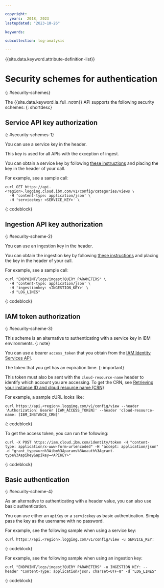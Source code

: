 ```yaml
---

copyright:
  years:  2018, 2023
lastupdated: "2023-10-26"

keywords:

subcollection: log-analysis

---
```


{{site.data.keyword.attribute-definition-list}}

# Security schemes for authentication
{: #security-schemes}

The {{site.data.keyword.la_full_notm}} API supports the following security schemes:
{: shortdesc}

## Service API key authorization
{: #security-schemes-1}

You can use a service key in the header.

This key is used for all APIs with the exception of ingest.

You can obtain a service key by following [these instructions](https://cloud.ibm.com/docs/log-analysis?topic=log-analysis-service_keys) and placing the key in the header of your call.

For example, see a sample call:

```
curl GET https://api.<region>.logging.cloud.ibm.com/v1/config/categories/views \
  -H 'content-type: application/json' \
  -H 'servicekey: <SERVICE_KEY>' \
```
{: codeblock}

## Ingestion API key authorization
{: #security-scheme-2}

You can use an ingestion key in the header.


You can obtain the ingestion key by following [these instructions](https://cloud.ibm.com/docs/log-analysis?topic=log-analysis-ingestion_key) and placing the key in the header of your call.

For example, see a sample call:

```
curl "ENDPOINT/logs/ingest?QUERY_PARAMETERS" \
  -H 'content-type: application/json' \
  -H 'ingestionkey: <INGESTION_KEY>' \
  -d "LOG_LINES"
```
{: codeblock}


## IAM token authorization
{: #security-scheme-3}

This scheme is an alternative to authenticating with a service key in IBM environments.
{: note}

You can use a bearer `access_token` that you obtain from the [IAM Identity Services API](https://cloud.ibm.com/docs/account?topic=account-iamtoken_from_apikey).

The token that you get has an expiration time.
{: important}

This token must also be sent with the `cloud-resource-name` header to identify which account you are accessing. To get the CRN, see [Retrieving your instance ID and cloud resource name (CRN)](https://cloud.ibm.com/docs/key-protect?topic=key-protect-retrieve-instance-ID)

For example, a sample cURL looks like:

```text
curl https://api.<region>.logging.com/v1/config/view --header 'Authorization: Bearer [IAM_ACCESS_TOKEN]' --header 'cloud-resource-name: [IBM_INSTANCE_CRN]'
```
{: codeblock}

To get the access token, you can run the following:

```
curl -X POST https://iam.cloud.ibm.com/identity/token -H "content-type: application/x-www-form-urlencoded" -H "accept: application/json" -d "grant_type=urn%3Aibm%3Aparams%3Aoauth%3Agrant-type%3Aapikey&apikey=<APIKEY>"
```
{: codeblock}

## Basic authentication
{: #security-scheme-4}

As an alternative to authenticating with a header value, you can also use basic authentication.

You can use either an `apiKey` or a `servicekey` as basic authentication. Simply pass the key as the username with no password.

For example, see the following sample when using a service key:

```
curl https://api.<region>.logging.com/v1/config/view -u SERVICE_KEY:
```
{: codeblock}

For example, see the following sample when using an ingestion key:

```
curl "ENDPOINT/logs/ingest?QUERY_PARAMETERS" -u INGESTION_KEY: --header "Content-Type: application/json; charset=UTF-8" -d "LOG_LINES"
```
{: codeblock}
